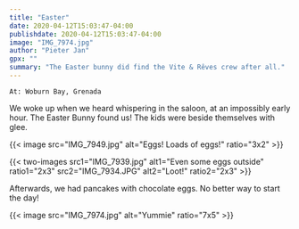```yaml
---
title: "Easter"
date: 2020-04-12T15:03:47-04:00
publishdate: 2020-04-12T15:03:47-04:00
image: "IMG_7974.jpg"
author: "Pieter Jan"
gpx: ""
summary: "The Easter bunny did find the Vite & Rêves crew after all."
---
```


`At: Woburn Bay, Grenada`

We woke up when we heard whispering in the saloon, at an impossibly early hour. The Easter Bunny found us! The kids were beside themselves with glee.

{{< image src="IMG_7949.jpg" alt="Eggs! Loads of eggs!" ratio="3x2" >}}

{{< two-images src1="IMG_7939.jpg" alt1="Even some eggs outside" ratio1="2x3" src2="IMG_7934.JPG" alt2="Loot!" ratio2="2x3" >}}

Afterwards, we had pancakes with chocolate eggs. No better way to start the day!

{{< image src="IMG_7974.jpg" alt="Yummie" ratio="7x5" >}}
